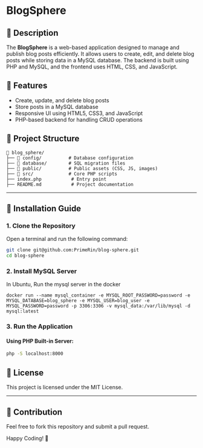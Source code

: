 # BlogSphere

## 📌 Description
The **BlogSphere** is a web-based application designed to manage and publish blog posts efficiently. It allows users to create, edit, and delete blog posts while storing data in a MySQL database. The backend is built using PHP and MySQL, and the frontend uses HTML, CSS, and JavaScript.

## 🚀 Features
- Create, update, and delete blog posts
- Store posts in a MySQL database
- Responsive UI using HTML5, CSS3, and JavaScript
- PHP-based backend for handling CRUD operations

## 📂 Project Structure
```
📁 blog_sphere/
├── 📁 config/          # Database configuration
├── 📁 database/        # SQL migration files
├── 📁 public/          # Public assets (CSS, JS, images)
├── 📁 src/             # Core PHP scripts
├── index.php           # Entry point
├── README.md           # Project documentation
```

---

## 🚀 Installation Guide

### 1. Clone the Repository
Open a terminal and run the following command:
```sh
git clone git@github.com:PrimeRin/blog-sphere.git
cd blog-sphere
```

### 2. Install MySQL Server
In Ubuntu, Run the mysql server in the docker
 ```
 docker run --name mysql_container -e MYSQL_ROOT_PASSWORD=password -e MYSQL_DATABASE=blog_sphere -e MYSQL_USER=blog_user -e MYSQL_PASSWORD=password -p 3306:3306 -v mysql_data:/var/lib/mysql -d mysql:latest 
 ```

### 3. Run the Application
#### Using PHP Built-in Server:
```sh
php -S localhost:8000
```

## 📜 License
This project is licensed under the MIT License.

---

## 🤝 Contribution
Feel free to fork this repository and submit a pull request.

Happy Coding! 🚀

